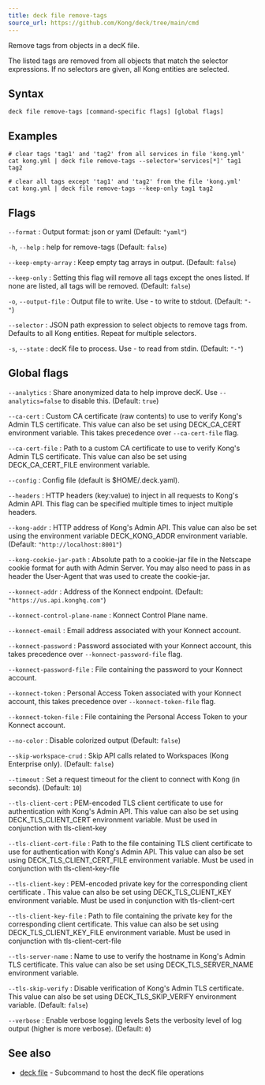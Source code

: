 ```yaml
---
title: deck file remove-tags
source_url: https://github.com/Kong/deck/tree/main/cmd
---
```


Remove tags from objects in a decK file.

The listed tags are removed from all objects that match the selector expressions.
If no selectors are given, all Kong entities are selected.

## Syntax

```
deck file remove-tags [command-specific flags] [global flags]
```

## Examples

```
# clear tags 'tag1' and 'tag2' from all services in file 'kong.yml'
cat kong.yml | deck file remove-tags --selector='services[*]' tag1 tag2

# clear all tags except 'tag1' and 'tag2' from the file 'kong.yml'
cat kong.yml | deck file remove-tags --keep-only tag1 tag2
```

## Flags

`--format`
:  Output format: json or yaml (Default: `"yaml"`)

`-h`, `--help`
:  help for remove-tags (Default: `false`)

`--keep-empty-array`
:  Keep empty tag arrays in output. (Default: `false`)

`--keep-only`
:  Setting this flag will remove all tags except the ones listed.
If none are listed, all tags will be removed. (Default: `false`)

`-o`, `--output-file`
:  Output file to write. Use - to write to stdout. (Default: `"-"`)

`--selector`
:  JSON path expression to select objects to remove tags from.
Defaults to all Kong entities. Repeat for multiple selectors.

`-s`, `--state`
:  decK file to process. Use - to read from stdin. (Default: `"-"`)



## Global flags

`--analytics`
:  Share anonymized data to help improve decK.
Use `--analytics=false` to disable this. (Default: `true`)

`--ca-cert`
:  Custom CA certificate (raw contents) to use to verify Kong's Admin TLS certificate.
This value can also be set using DECK_CA_CERT environment variable.
This takes precedence over `--ca-cert-file` flag.

`--ca-cert-file`
:  Path to a custom CA certificate to use to verify Kong's Admin TLS certificate.
This value can also be set using DECK_CA_CERT_FILE environment variable.

`--config`
:  Config file (default is $HOME/.deck.yaml).

`--headers`
:  HTTP headers (key:value) to inject in all requests to Kong's Admin API.
This flag can be specified multiple times to inject multiple headers.

`--kong-addr`
:  HTTP address of Kong's Admin API.
This value can also be set using the environment variable DECK_KONG_ADDR
 environment variable. (Default: `"http://localhost:8001"`)

`--kong-cookie-jar-path`
:  Absolute path to a cookie-jar file in the Netscape cookie format for auth with Admin Server.
You may also need to pass in as header the User-Agent that was used to create the cookie-jar.

`--konnect-addr`
:  Address of the Konnect endpoint. (Default: `"https://us.api.konghq.com"`)

`--konnect-control-plane-name`
:  Konnect Control Plane name.

`--konnect-email`
:  Email address associated with your Konnect account.

`--konnect-password`
:  Password associated with your Konnect account, this takes precedence over `--konnect-password-file` flag.

`--konnect-password-file`
:  File containing the password to your Konnect account.

`--konnect-token`
:  Personal Access Token associated with your Konnect account, this takes precedence over `--konnect-token-file` flag.

`--konnect-token-file`
:  File containing the Personal Access Token to your Konnect account.

`--no-color`
:  Disable colorized output (Default: `false`)

`--skip-workspace-crud`
:  Skip API calls related to Workspaces (Kong Enterprise only). (Default: `false`)

`--timeout`
:  Set a request timeout for the client to connect with Kong (in seconds). (Default: `10`)

`--tls-client-cert`
:  PEM-encoded TLS client certificate to use for authentication with Kong's Admin API.
This value can also be set using DECK_TLS_CLIENT_CERT environment variable. Must be used in conjunction with tls-client-key

`--tls-client-cert-file`
:  Path to the file containing TLS client certificate to use for authentication with Kong's Admin API.
This value can also be set using DECK_TLS_CLIENT_CERT_FILE environment variable. Must be used in conjunction with tls-client-key-file

`--tls-client-key`
:  PEM-encoded private key for the corresponding client certificate .
This value can also be set using DECK_TLS_CLIENT_KEY environment variable. Must be used in conjunction with tls-client-cert

`--tls-client-key-file`
:  Path to file containing the private key for the corresponding client certificate.
This value can also be set using DECK_TLS_CLIENT_KEY_FILE environment variable. Must be used in conjunction with tls-client-cert-file

`--tls-server-name`
:  Name to use to verify the hostname in Kong's Admin TLS certificate.
This value can also be set using DECK_TLS_SERVER_NAME environment variable.

`--tls-skip-verify`
:  Disable verification of Kong's Admin TLS certificate.
This value can also be set using DECK_TLS_SKIP_VERIFY environment variable. (Default: `false`)

`--verbose`
:  Enable verbose logging levels
Sets the verbosity level of log output (higher is more verbose). (Default: `0`)



## See also

* [deck file](/deck/{{page.kong_version}}/reference/deck_file)	 - Subcommand to host the decK file operations

